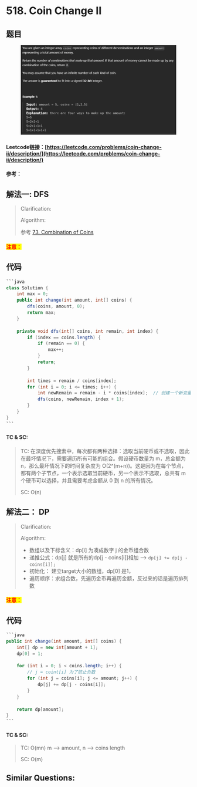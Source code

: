 # 518. Coin Change II

## 题目

<figure><img src=".gitbook/assets/image (242).png" alt=""><figcaption></figcaption></figure>

#### Leetcode链接：[https://leetcode.com/problems/coin-change-ii/description/](https://leetcode.com/problems/coin-change-ii/description/)

#### 参考：

## 解法一: DFS

> Clarification:&#x20;
>
> Algorithm:&#x20;
>
> 参考 [73. Combination of Coins](lai-offer/dfs/73.-combinations-of-coins.md)

#### <mark style="color:red;">注意：</mark>

## 代码

````java
```java
class Solution {
    int max = 0;
    public int change(int amount, int[] coins) {
        dfs(coins, amount, 0);
        return max;
    }

    private void dfs(int[] coins, int remain, int index) {
        if (index == coins.length) {
            if (remain == 0) {
                max++;
            }
            return;
        }

        int times = remain / coins[index];
        for (int i = 0; i <= times; i++) {
            int newRemain = remain - i * coins[index];  // 创建一个新变量来存储更新后的 remain 值
            dfs(coins, newRemain, index + 1);
        }
    }
}
```
````

#### TC & SC:&#x20;

> TC: 在深度优先搜索中，每次都有两种选择：选取当前硬币或不选取，因此在最坏情况下，需要遍历所有可能的组合。假设硬币数量为 m，总金额为 n，那么最坏情况下的时间复杂度为 O(2^(m+n))。这是因为在每个节点，都有两个子节点，一个表示选取当前硬币，另一个表示不选取，总共有 m 个硬币可以选择，并且需要考虑金额从 0 到 n 的所有情况。
>
> SC: O(n)

## 解法二： DP

> Clarification:&#x20;
>
> Algorithm:&#x20;
>
> * 数组以及下标含义：dp\[i] 为凑成数字 j 的金币组合数
> * 递推公式：dp\[j] 就是所有的dp\[j - coins\[i]]相加 --> `dp[j] += dp[j - coins[i]];`
> * 初始化： 建立target大小的数组，dp\[0] 是1，
> * 遍历顺序：求组合数，先遍历金币再遍历金额，反过来的话是遍历排列数

#### <mark style="color:red;">注意：</mark>

## 代码

````java
```java
public int change(int amount, int[] coins) {
    int[] dp = new int[amount + 1];
    dp[0] = 1;

    for (int i = 0; i < coins.length; i++) {
        // j = coint[i] 为了防止负数
        for (int j = coins[i]; j <= amount; j++) {
            dp[j] += dp[j - coins[i]];
        }
    }

    return dp[amount];
}
```
````

#### TC & SC:&#x20;

> TC: O(mn) m --> amount, n --> coins length
>
> SC: O(m)

## **Similar Questions:**&#x20;
